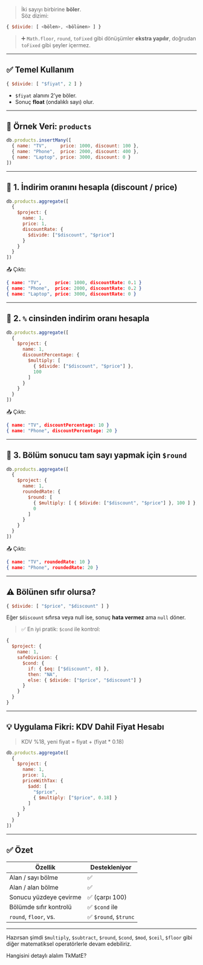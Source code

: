 
> İki sayıyı birbirine **böler**.  
> Söz dizimi:

```js
{ $divide: [ <bölen>, <bölünen> ] }
```

> ➕ `Math.floor`, `round`, `toFixed` gibi dönüşümler **ekstra yapılır**, doğrudan `toFixed` gibi şeyler içermez.

---

## ✅ Temel Kullanım

```js
{ $divide: [ "$fiyat", 2 ] }
```

- `$fiyat` alanını 2’ye böler.
- Sonuç **float** (ondalıklı sayı) olur.

---

## 📁 Örnek Veri: `products`

```js
db.products.insertMany([
  { name: "TV",     price: 1000, discount: 100 },
  { name: "Phone",  price: 2000, discount: 400 },
  { name: "Laptop", price: 3000, discount: 0 }
])
```

---

## 📌 1. İndirim oranını hesapla (discount / price)

```js
db.products.aggregate([
  {
    $project: {
      name: 1,
      price: 1,
      discountRate: {
        $divide: ["$discount", "$price"]
      }
    }
  }
])
```

📤 Çıktı:

```json
{ name: "TV",     price: 1000, discountRate: 0.1 }
{ name: "Phone",  price: 2000, discountRate: 0.2 }
{ name: "Laptop", price: 3000, discountRate: 0 }
```

---

## 📌 2. `%` cinsinden indirim oranı hesapla

```js
db.products.aggregate([
  {
    $project: {
      name: 1,
      discountPercentage: {
        $multiply: [
          { $divide: ["$discount", "$price"] },
          100
        ]
      }
    }
  }
])
```

📤 Çıktı:

```json
{ name: "TV", discountPercentage: 10 }
{ name: "Phone", discountPercentage: 20 }
```

---

## 📌 3. Bölüm sonucu tam sayı yapmak için `$round`

```js
db.products.aggregate([
  {
    $project: {
      name: 1,
      roundedRate: {
        $round: [
          { $multiply: [ { $divide: ["$discount", "$price"] }, 100 ] },
          0
        ]
      }
    }
  }
])
```

📤 Çıktı:

```json
{ name: "TV", roundedRate: 10 }
{ name: "Phone", roundedRate: 20 }
```

---

## ⚠️ Bölünen sıfır olursa?

```js
{ $divide: [ "$price", "$discount" ] }
```

Eğer `$discount` sıfırsa veya null ise, sonuç **hata vermez** ama `null` döner.

> ✅ En iyi pratik: `$cond` ile kontrol:

```js
{
  $project: {
    name: 1,
    safeDivision: {
      $cond: {
        if: { $eq: ["$discount", 0] },
        then: "NA",
        else: { $divide: ["$price", "$discount"] }
      }
    }
  }
}
```

---

## 💡 Uygulama Fikri: KDV Dahil Fiyat Hesabı

> KDV %18, yeni fiyat = fiyat + (fiyat * 0.18)

```js
db.products.aggregate([
  {
    $project: {
      name: 1,
      price: 1,
      priceWithTax: {
        $add: [
          "$price",
          { $multiply: ["$price", 0.18] }
        ]
      }
    }
  }
])
```

---

## ✅ Özet

|Özellik|Destekleniyor|
|---|---|
|Alan / sayı bölme|✅|
|Alan / alan bölme|✅|
|Sonucu yüzdeye çevirme|✅ (çarpı 100)|
|Bölümde sıfır kontrolü|✅ `$cond` ile|
|`round`, `floor`, vs.|✅ `$round`, `$trunc`|

---

Hazırsan şimdi `$multiply`, `$subtract`, `$round`, `$cond`, `$mod`, `$ceil`, `$floor` gibi diğer matematiksel operatörlerle devam edebiliriz.

Hangisini detaylı alalım TkMatE?